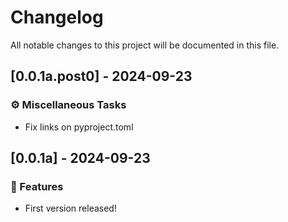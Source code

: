 # Changelog

All notable changes to this project will be documented in this file.

## [0.0.1a.post0] - 2024-09-23

### ⚙️ Miscellaneous Tasks

- Fix links on pyproject.toml

## [0.0.1a] - 2024-09-23

### 🚀 Features

- First version released!

<!-- generated by git-cliff -->
